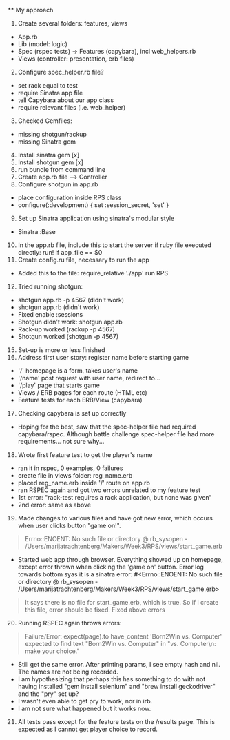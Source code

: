 ** My approach

1. Create several folders: features, views
  - App.rb
  - Lib (model: logic)
  - Spec (rspec tests) -> Features (capybara), incl web_helpers.rb
  - Views (controller: presentation, erb files)
2. Configure spec_helper.rb file?
  - set rack equal to test
  - require Sinatra app file
  - tell Capybara about our app class
  - require relevant files (i.e. web_helper)
3. Checked Gemfiles:
  - missing shotgun/rackup
  - missing Sinatra gem
4. Install sinatra gem [x]
5. Install shotgun gem [x]
6. run bundle from command line
7. Create app.rb file --> Controller
8. Configure shotgun in app.rb
- place configuration inside RPS class
- configure(:development) { set :session_secret, 'set' }
9. Set up Sinatra application using sinatra's modular style
 - Sinatra::Base
10. In the app.rb file, include this to start the server if ruby file executed directly:
run! if app_file == $0
11. Create config.ru file, necessary to run the app
- Added this to the file:
require_relative './app'
run RPS
12. Tried running shotgun:
- shotgun app.rb -p 4567 (didn't work)
- shotgun app.rb (didn't work)
- Fixed enable :sessions
- Shotgun didn't work: shotgun app.rb
- Rack-up worked (rackup -p 4567)
- Shotgun worked (shotgun -p 4567)
15. Set-up is more or less finished
16. Address first user story: register name before starting game
- '/' homepage is a form, takes user's name
- '/name' post request with user name, redirect to...
- '/play' page that starts game
- Views / ERB pages for each route (HTML etc)
- Feature tests for each ERB/View (capybara)
17. Checking capybara is set up correctly
- Hoping for the best, saw that the spec-helper file had required capybara/rspec. Although battle challenge spec-helper file had more requirements... not sure why...
18. Wrote first feature test to get the player's name
- ran it in rspec, 0 examples, 0 failures
- create file in views folder: reg_name.erb
- placed reg_name.erb inside '/' route on app.rb
- ran RSPEC again and got two errors unrelated to my feature test
- 1st error: "rack-test requires a rack application, but none was given"
- 2nd error: same as above
19. Made changes to various files and have got new error, which occurs when user clicks button "game on!".
> Errno::ENOENT:
       No such file or directory @ rb_sysopen - /Users/marijatrachtenberg/Makers/Week3/RPS/views/start_game.erb
- Started web app through browser. Everything showed up on homepage, except error thrown when clicking the 'game on' button. Error log towards bottom syas it is a sinatra error:
  #<Errno::ENOENT: No such file or directory @ rb_sysopen - /Users/marijatrachtenberg/Makers/Week3/RPS/views/start_game.erb>
> It says there is no file for start_game.erb, which is true. So if i create this file, error should be fixed.
> Fixed above errors
20. Running RSPEC again throws errors:  
> Failure/Error: expect(page).to have_content 'Born2Win vs. Computer'
expected to find text "Born2Win vs. Computer" in "vs. Computer\n: make your choice."
- Still get the same error. After printing params, I see empty hash and nil. The names are not being recorded.
- I am hypothesizing that perhaps this has something to do with not having installed "gem install selenium" and "brew install geckodriver" and the "pry" set up?
- I wasn't even able to get pry to work, nor in irb.
- I am not sure what happened but it works now.
21. All tests pass except for the feature tests on the /results page. This is expected as I cannot get player choice to record.
